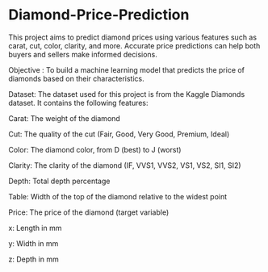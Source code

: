 # Diamond-Price-Prediction

This project aims to predict diamond prices using various features such as carat, cut, color, clarity, and more. Accurate price predictions can help both buyers and sellers make informed decisions. 

Objective :
To build a machine learning model that predicts the price of diamonds based on their characteristics.

Dataset:
The dataset used for this project is from the Kaggle Diamonds dataset. It contains the following features:

Carat: The weight of the diamond

Cut: The quality of the cut (Fair, Good, Very Good, Premium, Ideal)

Color: The diamond color, from D (best) to J (worst)

Clarity: The clarity of the diamond (IF, VVS1, VVS2, VS1, VS2, SI1, SI2)

Depth: Total depth percentage

Table: Width of the top of the diamond relative to the widest point

Price: The price of the diamond (target variable)

x: Length in mm

y: Width in mm

z: Depth in mm

